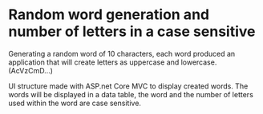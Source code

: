 # Random word generation and number of letters in a case sensitive

Generating a random word of 10 characters, each word produced
an application that will create letters as uppercase and lowercase. (AcVzCmD…)

UI structure made with ASP.net Core MVC to display created words. The words will be displayed in a data table,
the word and the number of letters used within the word are case sensitive.
